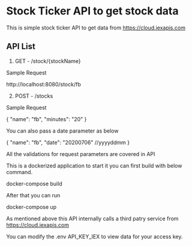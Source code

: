 # Stock Ticker API to get stock data

This is simple stock ticker API to get data from https://cloud.iexapis.com

## API List

1. GET - /stock/{stockName}

Sample Request

http://localhost:8080/stock/fb

2. POST - /stocks

Sample Request 

{
	"name": "fb",
	"minutes": "20"
}

You can also pass a date parameter as below

{
	"name": "fb",
	"date": "20200706" //yyyyddmm
}

All the validations for request parameters are covered in API

This is a dockerized application to start it you can first build with below command.

docker-compose build

After that you can run 

docker-compose up

As mentioned above this API internally calls a third patry service from https://cloud.iexapis.com

You can modify the .env API_KEY_IEX to view data for your access key.



